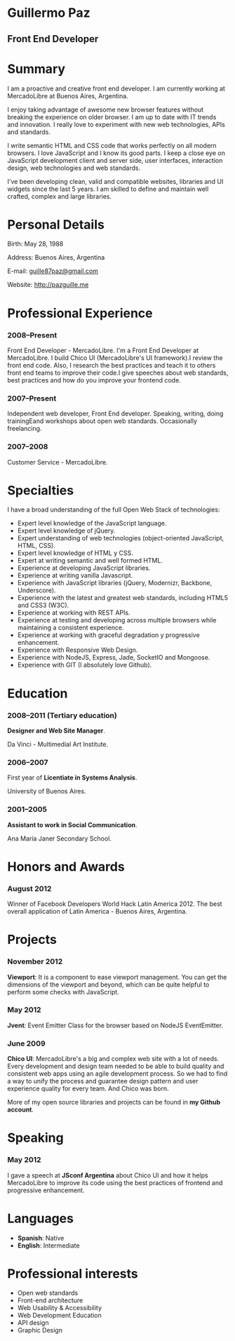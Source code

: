 # Guillermo Paz

## Front End Developer

# Summary

I am a proactive and creative front end developer. I am currently working at MercadoLibre at Buenos Aires, Argentina.

I enjoy taking advantage of awesome new browser features without breaking the experience on older browser. I am up to date with IT trends and innovation. I really love to experiment with new web technologies, APIs and standards.

I write semantic HTML and CSS code that works perfectly on all modern browsers. I love JavaScript and I know its good parts. I keep a close eye on JavaScript development client and server side, user interfaces, interaction design, web technologies and web standards.

I've been developing clean, valid and compatible websites, libraries and UI widgets since the last 5 years. I am skilled to define and maintain well crafted, complex and large libraries.

# Personal Details
Birth: May 28, 1988

Address: Buenos Aires, Argentina

E-mail: guille87paz@gmail.com

Website: http://pazguille.me

# Professional Experience

### 2008–Present
Front End Developer - MercadoLibre.
I'm a Front End Developer at MercadoLibre. I build Chico UI (MercadoLibre's UI framework).I review the front end code. Also, I research the best practices and teach it to others front end teams to improve their code.I give speeches about web standards, best practices and how do you improve your frontend code.

### 2007–Present
Independent web developer, Front End developer.
Speaking, writing, doing trainingEand workshops about open web standards. Occasionally freelancing.

### 2007–2008
Customer Service - MercadoLibre.

# Specialties

I have a broad understanding of the full Open Web Stack of technologies:

*   Expert level knowledge of the JavaScript language.
*   Expert level knowledge of jQuery.
*   Expert understanding of web technologies (object-oriented JavaScript, HTML, CSS).
*   Expert level knowledge of HTML y CSS.
*   Expert at writing semantic and well formed HTML.
*   Experience at developing JavaScript libraries.
*   Experience at writing vanilla Javascript.
*   Experience with JavaScript libraries (jQuery, Modernizr, Backbone, Underscore).
*   Experience with the latest and greatest web standards, including HTML5 and CSS3 (W3C).
*   Experience at working with REST APIs.
*   Experience at testing and developing across multiple browsers while maintaining a consistent experience.
*   Experience at working with graceful degradation y progressive enhancement.
*   Experience with Responsive Web Design.
*   Experience with NodeJS, Express, Jade, SocketIO and Mongoose.
*   Experience with GIT (I absolutely love Github).

# Education

### 2008–2011 (Tertiary education)
**Designer and Web Site Manager**.

Da Vinci - Multimedial Art Institute.

### 2006–2007
First year of **Licentiate in Systems Analysis**.

University of Buenos Aires.

### 2001–2005
**Assistant to work in Social Communication**.

Ana María Janer Secondary School.

# Honors and Awards

### August 2012
Winner of Facebook Developers World Hack Latin America 2012. The best overall application of Latin America - Buenos Aires, Argentina.

# Projects

### November 2012
**Viewport**: It is a component to ease viewport management. You can get the dimensions of the viewport and beyond, which can be quite helpful to perform some checks with JavaScript.

### May 2012
**Jvent**: Event Emitter Class for the browser based on NodeJS EventEmitter.

### June 2009
**Chico UI**: MercadoLibre's a big and complex web site with a lot of needs. Every development and design team needed to be able to build quality and consistent web apps using an agile development process. So we had to find a way to unify the process and guarantee design pattern and user experience quality for every team. And Chico was born.

More of my open source libraries and projects can be found in **my Github account**.

# Speaking

### May 2012
I gave a speech at **JSconf Argentina** about Chico UI and how it helps MercadoLibre to improve its code using the best practices of frontend and progressive enhancement.


# Languages

* **Spanish**: Native
* **English**: Intermediate

# Professional interests

* Open web standards
* Front-end architecture
* Web Usability &amp; Accessibility
* Web Development Education
* API design
* Graphic Design

